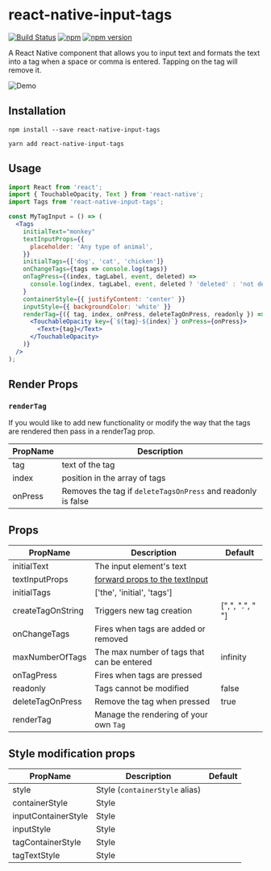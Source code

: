 <!-- @format -->

# react-native-input-tags

[![Build Status](https://travis-ci.org/peterp/react-native-input-tags.svg?branch=master)](https://travis-ci.org/peterp/react-native-input-tags)
[![npm](https://img.shields.io/npm/dt/express.svg)](https://www.npmjs.com/package/react-native-input-tags)
[![npm version](https://badge.fury.io/js/react-native-input-tags.svg)](https://badge.fury.io/js/react-native-input-tags)

A React Native component that allows you to input text and formats the text
into a tag when a space or comma is entered. Tapping on the tag will remove it.

![Demo](https://camo.githubusercontent.com/e3d6f3f87e625ad787bda1e7b518307d29d21a23/68747470733a2f2f6d656469612e67697068792e636f6d2f6d656469612f6c34394a5036786c6847723138795a46652f67697068792e676966)

## Installation

```terminal
npm install --save react-native-input-tags
```

```terminal
yarn add react-native-input-tags
```

## Usage

```jsx
import React from 'react';
import { TouchableOpacity, Text } from 'react-native';
import Tags from 'react-native-input-tags';

const MyTagInput = () => (
  <Tags
    initialText="monkey"
    textInputProps={{
      placeholder: 'Any type of animal',
    }}
    initialTags={['dog', 'cat', 'chicken']}
    onChangeTags={tags => console.log(tags)}
    onTagPress={(index, tagLabel, event, deleted) =>
      console.log(index, tagLabel, event, deleted ? 'deleted' : 'not deleted')
    }
    containerStyle={{ justifyContent: 'center' }}
    inputStyle={{ backgroundColor: 'white' }}
    renderTag={({ tag, index, onPress, deleteTagOnPress, readonly }) => (
      <TouchableOpacity key={`${tag}-${index}`} onPress={onPress}>
        <Text>{tag}</Text>
      </TouchableOpacity>
    )}
  />
);
```

## Render Props

### `renderTag`

If you would like to add new functionality or modify the way that the tags are
rendered then pass in a renderTag prop.

| PropName | Description                                                  |
| -------- | ------------------------------------------------------------ |
| tag      | text of the tag                                              |
| index    | position in the array of tags                                |
| onPress  | Removes the tag if `deleteTagsOnPress` and readonly is false |

## Props

| PropName          | Description                                                                                    | Default         |
| ----------------- | ---------------------------------------------------------------------------------------------- | --------------- |
| initialText       | The input element's text                                                                       |                 |
| textInputProps    | [forward props to the textInput](https://facebook.github.io/react-native/docs/textinput#props) |                 |
| initialTags       | ['the', 'initial', 'tags']                                                                     |                 |
| createTagOnString | Triggers new tag creation                                                                      | [",", ".", " "] |
| onChangeTags      | Fires when tags are added or removed                                                           |                 |
| maxNumberOfTags   | The max number of tags that can be entered                                                     | infinity        |
| onTagPress        | Fires when tags are pressed                                                                    |                 |
| readonly          | Tags cannot be modified                                                                        | false           |
| deleteTagOnPress  | Remove the tag when pressed                                                                    | true            |
| renderTag         | Manage the rendering of your own `Tag`                                                         |                 |

## Style modification props

| PropName            | Description                    | Default |
| ------------------- | ------------------------------ | ------- |
| style               | Style (`containerStyle` alias) |         |
| containerStyle      | Style                          |         |
| inputContainerStyle | Style                          |         |
| inputStyle          | Style                          |         |
| tagContainerStyle   | Style                          |         |
| tagTextStyle        | Style                          |         |
